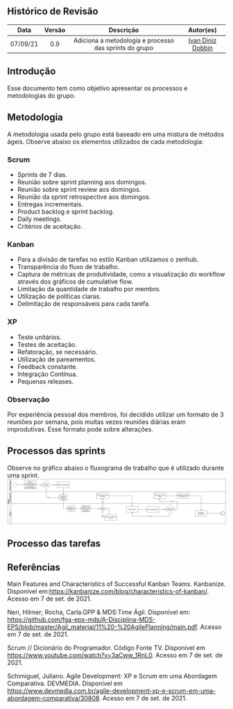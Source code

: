 ## Histórico de Revisão
| Data | Versão | Descrição | Autor(es)|
|:----:|:------:|:---------:|:--------:|
| 07/09/21 | 0.9 |  Adiciona a metodologia e processo das sprints do grupo | [Ivan Diniz Dobbin](https://github.com/darmsDD) |


## Introdução
Esse documento tem como objetivo apresentar os processos e metodologias do grupo.


## Metodologia
A metodologia usada pelo grupo está baseado em uma mistura de métodos ágeis. Observe abaixo os elementos utilizados de cada metodologia:

### Scrum
- Sprints de 7 dias.
- Reunião sobre sprint planning aos domingos.
- Reunião sobre sprint review aos domingos.
- Reunião da sprint retrospective aos domingos.
- Entregas incrementais.
- Product backlog e sprint backlog.
- Daily meetings.
- Critérios de aceitação.

### Kanban

- Para a divisão de tarefas no estilo Kanban utilizamos o zenhub.
- Transparência do fluxo de trabalho.
- Captura de métricas de produtividade, como a visualização do workflow através dos gráficos de cumulative flow.
- Limitação da quantidade de trabalho por membro.
- Utilização de políticas claras.
- Delimitação de responsáveis para cada tarefa.

### XP
- Teste unitários.
- Testes de aceitação.
- Refatoração, se necessário.
- Utilização de pareamentos.
- Feedback constante.
- Integração Contínua.
- Pequenas releases.

### Observação
Por experiência pessoal dos membros, foi decidido utilizar um formato de 3 reuniões por semana, pois muitas vezes reuniões diárias eram improdutivas. Esse formato pode sobre alterações.

## Processos das sprints

Observe no gráfico abaixo o fluxograma de trabalho que é utilizado durante uma sprint.
[![](imagens/processoSprint.png)](imagens/processoSprint.png)


## Processo das tarefas





## Referências

Main Features and Characteristics of Successful Kanban Teams. Kanbanize. Disponível em:<https://kanbanize.com/blog/characteristics-of-kanban/>. Acesso em 7 de set. de 2021.

Neri, Hilmer; Rocha, Carla.GPP & MDS:Time Ágil. Disponível em: <https://github.com/fga-eps-mds/A-Disciplina-MDS-EPS/blob/master/Agil_material/11%20-%20AgilePlanning/main.pdf>. Acesso em 7 de set. de 2021. 


Scrum // Dicionário do Programador. Código Fonte TV. Disponível em <https://www.youtube.com/watch?v=3aCww_1RnL0>.
Acesso em 7 de set. de 2021.

Schimiguel, Juliano. Agile Development: XP e Scrum em uma Abordagem Comparativa. DEVMEDIA. Disponível em <https://www.devmedia.com.br/agile-development-xp-e-scrum-em-uma-abordagem-comparativa/30808>. Acesso em 7 de set. de 2021.


